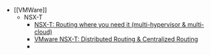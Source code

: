 - [[VMWare]]
	- NSX-T
		- [NSX-T: Routing where you need it (multi-hypervisor & multi-cloud)](https://blogs.vmware.com/networkvirtualization/2017/09/nsx-t-routing-where-you-need-it.html/)
		- [VMware NSX-T: Distributed Routing & Centralized Routing](https://blogs.vmware.com/networkvirtualization/2018/01/nsx-t-routing-part-2.html/)
		-
